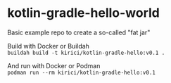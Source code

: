 # kotlin-gradle-hello-world

Basic example repo to create a so-called "fat jar"

Build with Docker or Buildah  
`buildah build -t kirici/kotlin-gradle-hello:v0.1 .`

And run with Docker or Podman  
`podman run --rm kirici/kotlin-gradle-hello:v0.1`
